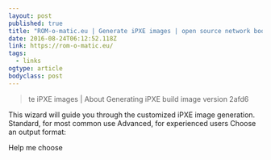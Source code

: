 ```yaml
---
layout: post 
published: true 
title: "ROM-o-matic.eu | Generate iPXE images | open source network boot firmware" 
date: 2016-08-24T06:12:52.118Z 
link: https://rom-o-matic.eu/ 
tags:
  - links
ogtype: article 
bodyclass: post 
---
```


> te iPXE images | About
Generating iPXE build image version 2afd6

This wizard will guide you through the customized iPXE image generation.
 Standard, for most common use 
 Advanced, for experienced users
Choose an output format:

Help me choose

